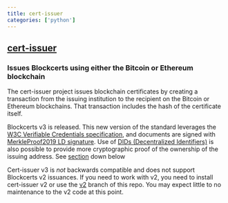 ```yaml
---
title: cert-issuer
categories: ['python']
---
```

## [cert-issuer](https://github.com/blockchain-certificates/cert-issuer)

### Issues Blockcerts using either the Bitcoin or Ethereum blockchain


The cert-issuer project issues blockchain certificates by creating a transaction from the issuing institution to the
recipient on the Bitcoin or Ethereum blockchains. That transaction includes the hash of the certificate itself.

Blockcerts v3 is released. This new version of the standard leverages the [W3C Verifiable Credentials specification](https://www.w3.org/TR/vc-data-model/), and documents are signed with [MerkleProof2019 LD signature](https://w3c-ccg.github.io/lds-merkle-proof-2019/). Use of [DIDs (Decentralized Identifiers)](https://www.w3.org/TR/did-core/) is also possible to provide more cryptographic proof of the ownership of the issuing address. See [section](#working-with-dids) down below

Cert-issuer v3 is _not_ backwards compatible and does not support Blockcerts v2 issuances. If you need to work with v2, you need to install cert-issuer v2 or use the [v2](https://github.com/blockchain-certificates/cert-issuer/tree/v2) branch of this repo.
You may expect little to no maintenance to the v2 code at this point.
